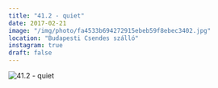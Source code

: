 ```yaml
---
title: "41.2 - quiet"
date: 2017-02-21
image: "/img/photo/fa4533b694272915ebeb59f8ebec3402.jpg"
location: "Budapesti Csendes szálló"
instagram: true
draft: false
---
```


![41.2 - quiet](/img/photo/fa4533b694272915ebeb59f8ebec3402.jpg)
